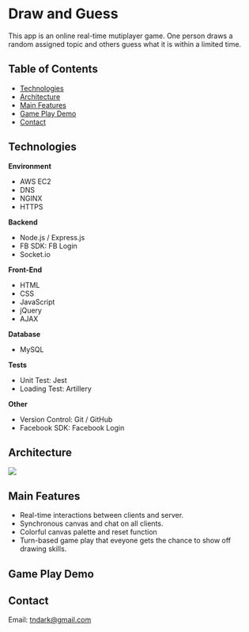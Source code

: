 # Draw and Guess

This app is an online real-time mutiplayer game.
One person draws a random assigned topic and others guess what it is within a limited time.

## Table of Contents

- [Technologies](#Technologies)
- [Architecture](#Architecture)
- [Main Features](#Main-Features)
- [Game Play Demo](#Game-Play-Demo)
- [Contact](#Contact)

## Technologies

**Environment**

- AWS EC2
- DNS
- NGINX
- HTTPS

**Backend**

- Node.js / Express.js
- FB SDK: FB Login
- Socket.io

**Front-End**

- HTML
- CSS
- JavaScript
- jQuery
- AJAX

**Database**

- MySQL

**Tests**

- Unit Test: Jest
- Loading Test: Artillery

**Other**

- Version Control: Git / GitHub
- Facebook SDK: Facebook Login

## Architecture

![](https://i.imgur.com/k2YvmgS.jpg)

## Main Features

- Real-time interactions between clients and server.
- Synchronous canvas and chat on all clients.
- Colorful canvas palette and reset function
- Turn-based game play that eveyone gets the chance to show off drawing skills.

## Game Play Demo

## Contact
Email: tndark@gmail.com